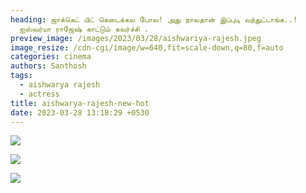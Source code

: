 ```yaml
---
heading: ஜாக்கெட் பிட் கெடைக்கல போல! அது நாலதான் இப்புடி வந்துட்டாங்க..!
  ஐஸ்வர்யா ராஜேஷ் காட்டும் கவர்ச்சி .
preview_image: /images/2023/03/28/aishwariya-rajesh.jpeg
image_resize: /cdn-cgi/image/w=640,fit=scale-down,q=80,f=auto
categories: cinema
authors: Santhosh
tags:
  - aishwarya rajesh
  - actress
title: aishwarya-rajesh-new-hot
date: 2023-03-28 13:18:29 +0530
---
```

![](/images/2023/03/28/aishwarya-rajesh-new-hot.jpeg)

![](/images/2023/03/28/aishwarya-rajesh-new-hott.jpeg)

![](/images/2023/03/28/aishwarya-rajesh-new-hot44.jpeg)